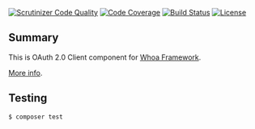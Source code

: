 [![Scrutinizer Code Quality](https://scrutinizer-ci.com/g/whoa-php/oauth-client/badges/quality-score.png?b=master)](https://scrutinizer-ci.com/g/whoa-php/oauth-client/?branch=master)
[![Code Coverage](https://scrutinizer-ci.com/g/whoa-php/doctrine/oauth-client/coverage.png?b=master)](https://scrutinizer-ci.com/g/whoa-php/oauth-client/?branch=master)
[![Build Status](https://travis-ci.org/whoa-php/oauth-client.svg?branch=master)](https://travis-ci.org/whoa-php/oauth-client)
[![License](https://img.shields.io/github/license/whoa-php/oauth-client.svg)](https://packagist.org/packages/whoa-php/oauth-client)

## Summary

This is OAuth 2.0 Client component for [Whoa Framework](https://github.com/whoa-php/oauth-client).

[More info](https://github.com/whoa-php/oauth-client).

## Testing

```bash
$ composer test
```
